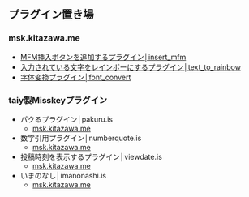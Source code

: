 ## プラグイン置き場

### msk.kitazawa.me
- [MFM挿入ボタンを追加するプラグイン│insert_mfm](https://msk.kitazawa.me/install-extentions?url=https://elysion-pre.github.io/MisskeyPlugins/json/insert_mfm.json&hash=df3cae31e74fc7d09c804be6d2b7d0d4d8bf745c7f84c687778a1dbec1caba86bb0c79f133727a3b191666d24ff30af34e4db93da48c97afc60f140194912d4c)
- [入力されている文字をレインボーにするプラグイン│text_to_rainbow](https://msk.kitazawa.me/install-extentions?url=https://elysion-pre.github.io/MisskeyPlugins/json/text_to_rainbow.json&hash=707406be62bb94e95b9c7c3261784818f05410696a23b7f1f421f8e30f423d8fadc7a62c71b34b083db9fa0b58b4d0fe61df10eda34da295244456aecb5e09c6)
- [字体変換プラグイン│font_convert](https://msk.kitazawa.me/install-extentions?url=https://elysion-pre.github.io/MisskeyPlugins/json/font_convert.json&hash=63a92590c05a62ab094355a3bc23b1925bca56e0c80370b16b3810676624dea5c9189b4e9a852df5855a72de170e908fc4d5efba3615cdb364dece09cbe9970f)

### taiy製Misskeyプラグイン
- パクるプラグイン│pakuru.is
  - [msk.kitazawa.me](https://msk.kitazawa.me/install-extentions?url=https://elysion-pre.github.io/MisskeyPlugins/json/pakuru.json&hash=d1cb762e507deb7eb1d0ceabe47bc4919fec8125cc1326fc75040aa6a9dab41fa0ba8db954e70161f8d55d09c4175a547fa965dcf74837d566384dcc32f1eebf)
- 数字引用プラグイン│numberquote.is
  - [msk.kitazawa.me](https://msk.kitazawa.me/install-extentions?url=https://elysion-pre.github.io/MisskeyPlugins/json/numberquote.json&hash=730d8376fb547954d560bed25bf6a81f62beae2c3cc3ecfb273cf277d73726a9d2dffa413d45800af83e9facf225386bdf80d71e9c538b5b9b718bcf438b5c50)
- 投稿時刻を表示するプラグイン│viewdate.is
  - [msk.kitazawa.me](https://msk.kitazawa.me/install-extentions?url=https://elysion-pre.github.io/MisskeyPlugins/json/viewdate.json&hash=d8367972e9c21aac08dac55fc258ba4604ff813d17b02acaa69030489c356e5c947487acbe3309bfcfcb27aedad6a7cc41b07dca41bedd58d2a3499f87353fe0)
- いまのなし│imanonashi.is
  - [msk.kitazawa.me](https://msk.kitazawa.me/install-extentions?url=https://elysion-pre.github.io/MisskeyPlugins/json/imanonashi.json&hash=b6422d7d44d75e44d19b0f27dc41e226103acc647678312c01617fb727be91180ea5a85ae56883f11975e682a0ac0035231716ce66aadb8461f6757cddb58fcb)
